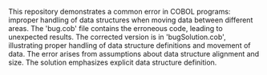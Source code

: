 This repository demonstrates a common error in COBOL programs: improper handling of data structures when moving data between different areas. The 'bug.cob' file contains the erroneous code, leading to unexpected results. The corrected version is in 'bugSolution.cob', illustrating proper handling of data structure definitions and movement of data.  The error arises from assumptions about data structure alignment and size.  The solution emphasizes explicit data structure definition.